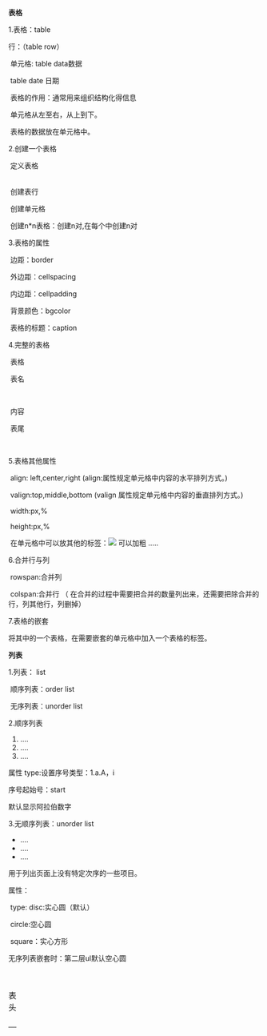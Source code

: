 **表格**

1.表格：table       

行：（table row）

​      单元格:     table  data数据

​                     table  date 日期

​    表格的作用：通常用来组织结构化得信息

​                      单元格从左至右，从上到下。

​                      表格的数据放在单元格中。

  

2.创建一个表格

​     定义表格<table></table>

​     创建表行<tr></tr>

​     创建单元格<td></td>

​     创建n*n表格：创建n对<tr>,在每个<tr>中创建n对<td>



3.表格的属性

​     边距：border

​     外边距：cellspacing

​     内边距：cellpadding

​     背景颜色：bgcolor

​     表格的标题：caption



 4.完整的表格

​      表格<table>

​      表名<caption>

​      表头<thead>

​         <tr><th></th></tr>

​      内容<tbody>

​      表尾<tfoot>

​      <tr><td></td></tr>



5.表格其他属性

   <tr>

​       align:   left,center,right       (align:属性规定单元格中内容的水平排列方式。)

​       valign:top,middle,bottom   (valign 属性规定单元格中内容的垂直排列方式。)

​       width:px,%

​       height:px,%

​     在单元格中可以放其他的标签：<img src=“…”>   可以加粗<b></b>   <i></i>.....

6.合并行与列

​      rowspan:合并列

​      colspan:合并行 （ 在合并的过程中需要把合并的数量列出来，还需要把除合并的行，列其他行，列删掉）

7.表格的嵌套

   将其中的一个表格，在需要嵌套的单元格中加入一个表格的标签。



**列表**

1.列表： list

​    顺序列表：order list

​    无序列表：unorder  list



2.顺序列表

<ol type="1">

   <li>….</li>

   <li>….</li>

   <li>….</li>

</ol>

属性 type:设置序号类型：1.a.A，i

  序号起始号：start

  默认显示阿拉伯数字



3.无顺序列表：unorder list

<ul type="disc">

   <li>….</li>

   <li>….</li>

   <li>….</li>

</ul>

用于列出页面上没有特定次序的一些项目。

属性：

​             type:  disc:实心圆（默认）

​             circle:空心圆

​             square：实心方形

无序列表嵌套时：第二层ul默认空心圆